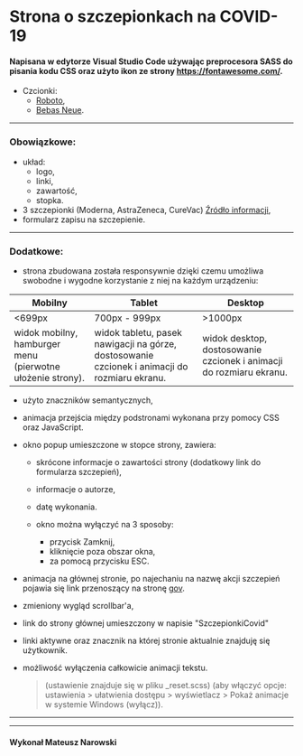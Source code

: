 # Strona o szczepionkach na COVID-19

#### Napisana w edytorze Visual Studio Code używając preprocesora SASS do pisania kodu CSS oraz użyto ikon ze strony https://fontawesome.com/.

- Czcionki:
  - [Roboto](https://fonts.google.com/specimen/Roboto?query=robot),
  - [Bebas Neue](https://fonts.google.com/specimen/Bebas+Neue?query=bebas).

---

### Obowiązkowe:

- układ:
  - logo,
  - linki,
  - zawartość,
  - stopka.
- 3 szczepionki (Moderna, AstraZeneca, CureVac) [Źródło informacji](https://businessinsider.com.pl/technologie/nowe-technologie/szczepionki-przeciw-covid-19-moderna-astrazeneca-curevac-sanofi/k4znpqf),
- formularz zapisu na szczepienie.

---

### Dodatkowe:

- strona zbudowana została responsywnie dzięki czemu umożliwa swobodne i wygodne korzystanie z niej na każdym urządzeniu:

| Mobilny                                                    | Tablet                                                                                        | Desktop                                                             |
| ---------------------------------------------------------- | --------------------------------------------------------------------------------------------- | ------------------------------------------------------------------- |
| <699px                                                     | 700px - 999px                                                                                 | >1000px                                                             |
| widok mobilny, hamburger menu (pierwotne ułożenie strony). | widok tabletu, pasek nawigacji na górze, dostosowanie czcionek i animacji do rozmiaru ekranu. | widok desktop, dostosowanie czcionek i animacji do rozmiaru ekranu. |

- użyto znaczników semantycznych,

- animacja przejścia między podstronami wykonana przy pomocy CSS oraz JavaScript.

- okno popup umieszczone w stopce strony, zawiera:

  - skrócone informacje o zawartości strony (dodatkowy link do formularza szczepień),
  - informacje o autorze,
  - datę wykonania.
  - okno można wyłączyć na 3 sposoby:

    - przycisk Zamknij,
    - kliknięcie poza obszar okna,
    - za pomocą przycisku ESC.

- animacja na głównej stronie, po najechaniu na nazwę akcji szczepień pojawia się link przenoszący na stronę [gov](https://www.gov.pl/web/szczepimysie).

- zmieniony wygląd scrollbar'a,

- link do strony głównej umieszczony w napisie "SzczepionkiCovid"

- linki aktywne oraz znacznik na której stronie aktualnie znajduję się użytkownik.

- możliwość wyłączenia całkowicie animacji tekstu.
  > (ustawienie znajduje się w pliku \_reset.scss) (aby włączyć opcje: ustawienia > ułatwienia dostępu > wyświetlacz > Pokaż animacje w systemie Windows (wyłącz)).

---

---

#### Wykonał Mateusz Narowski
